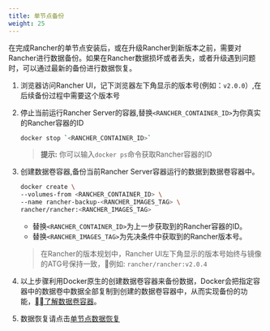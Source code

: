 ```yaml
---
title: 单节点备份
weight: 25
---
```


在完成Rancher的单节点安装后，或在升级Rancher到新版本之前，需要对Rancher进行数据备份。如果在Rancher数据损坏或者丢失，或者升级遇到问题时，可以通过最新的备份进行数据恢复。

1. 浏览器访问Rancher UI，记下浏览器左下角显示的版本号(例如：`v2.0.0`）,在后续备份过程中需要这个版本号

2. 停止当前运行Rancher Server的容器,替换`<RANCHER_CONTAINER_ID>`为你真实的Rancher容器的ID

    ```bash
    docker stop `<RANCHER_CONTAINER_ID>`
    ```

    >**提示:** 你可以输入`docker ps`命令获取Rancher容器的ID

3. 创建数据卷容器,备份当前Rancher Server容器运行的数据到数据卷容器中。

    ```bash
    docker create \
    --volumes-from <RANCHER_CONTAINER_ID> \
    --name rancher-backup-<RANCHER_IMAGES_TAG> \
    rancher/rancher:<RANCHER_IMAGES_TAG>
    ```
    - 替换`<RANCHER_CONTAINER_ID>`为上一步获取到的Rancher容器的ID。
    - 替换`<RANCHER_IMAGES_TAG>`为先决条件中获取到的Rancher版本号。

    >在Rancher的版本规划中，Rancher UI左下角显示的版本号始终与镜像的ATG号保持一致，例如: `rancher/rancher:v2.0.4`

4. 以上步骤利用Docker原生的创建数据卷容器来备份数据，Docker会把指定容器中的数据卷中数据全部复制到创建的数据卷容器中，从而实现备份的功能，[了解数据卷容器](https://docs.docker.com/storage/volumes/#backup-restore-or-migrate-data-volumes)。

5. 数据恢复请点击[单节点数据恢复](../../restorations/single-node-restoration/)